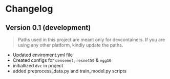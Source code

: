 # Changelog

## Version 0.1 (development)

> Paths used in this project are meant only for devcontainers. If you are using any other platform, kindly update the paths.

- Updated enviroment.yml file
- Created configs for `densenet`, `resnet50` & `vgg16`
- initiallized `dvc` in project
- added preprocess_data.py and train_model.py scripts
